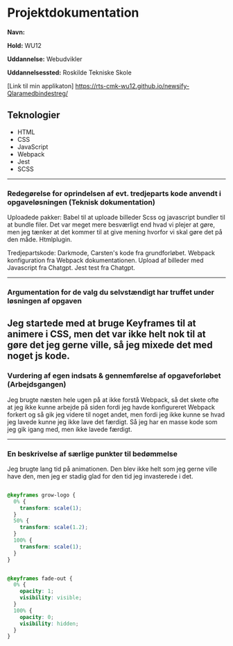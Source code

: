 # Projektdokumentation

**Navn:** 

**Hold:** WU12

**Uddannelse:** Webudvikler

**Uddannelsessted:** Roskilde Tekniske Skole

[Link til min applikaton] https://rts-cmk-wu12.github.io/newsify-Qlaramedbindestreg/


## Teknologier

-   HTML
-   CSS
-   JavaScript
-   Webpack
-	Jest
-   SCSS

---



### Redegørelse for oprindelsen af evt. tredjeparts kode anvendt i opgaveløsningen (Teknisk dokumentation)
Uploadede pakker:
Babel til at uploade billeder
Scss og javascript bundler til at bundle filer. Det var meget mere besværligt end hvad vi plejer at gøre, men jeg tænker at det kommer til at give mening hvorfor vi skal gøre det på den måde.
Htmlplugin.

Tredjepartskode:
Darkmode, Carsten's kode fra grundforløbet.
Webpack konfiguration fra Webpack dokumentationen.
Upload af billeder med Javascript fra Chatgpt.
Jest test fra Chatgpt.


---

### Argumentation for de valg du selvstændigt har truffet under løsningen af opgaven

Jeg startede med at bruge Keyframes til at animere i CSS, men det var ikke helt nok til at gøre det jeg gerne ville, så jeg mixede det med noget js kode.
---
### Vurdering af egen indsats & gennemførelse af opgaveforløbet (Arbejdsgangen)

Jeg brugte næsten hele ugen på at ikke forstå Webpack, så det skete ofte at jeg ikke kunne arbejde på siden fordi jeg havde konfigureret Webpack forkert og så gik jeg videre til noget andet, men fordi jeg ikke kunne se hvad jeg lavede kunne jeg ikke lave det færdigt. Så jeg har en masse kode som jeg gik igang med, men ikke lavede færdigt. 

---
### En beskrivelse af særlige punkter til bedømmelse

Jeg brugte lang tid på animationen. Den blev ikke helt som jeg gerne ville have den, men jeg er stadig glad for den tid jeg invasterede i det.
	
```css

@keyframes grow-logo {
  0% {
    transform: scale(1);
  }
  50% {
    transform: scale(1.2);
  }
  100% {
    transform: scale(1);
  }
}


@keyframes fade-out {
  0% {
    opacity: 1;
    visibility: visible;
  }
  100% {
    opacity: 0;
    visibility: hidden;
  }
}

